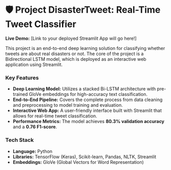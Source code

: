 # 🛡️ Project DisasterTweet: Real-Time Tweet Classifier

**Live Demo:** [Link to your deployed Streamlit App will go here!]

This project is an end-to-end deep learning solution for classifying whether tweets are about real disasters or not. The core of the project is a Bidirectional LSTM model, which is deployed as an interactive web application using Streamlit.

### Key Features

*   **Deep Learning Model:** Utilizes a stacked Bi-LSTM architecture with pre-trained GloVe embeddings for high-accuracy text classification.
*   **End-to-End Pipeline:** Covers the complete process from data cleaning and preprocessing to model training and evaluation.
*   **Interactive Web App:** A user-friendly interface built with Streamlit that allows for real-time tweet classification.
*   **Performance Metrics:** The model achieves **80.3% validation accuracy** and a **0.76 F1-score**.

### Tech Stack

*   **Language:** Python
*   **Libraries:** TensorFlow (Keras), Scikit-learn, Pandas, NLTK, Streamlit
*   **Embeddings:** GloVe (Global Vectors for Word Representation)